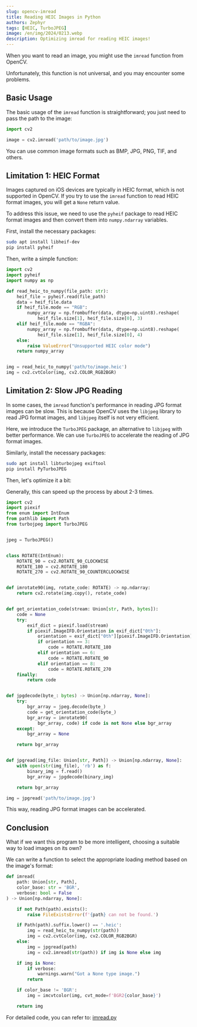 ```yaml
---
slug: opencv-imread
title: Reading HEIC Images in Python
authors: Zephyr
tags: [HEIC, TurboJPEG]
image: /en/img/2024/0213.webp
description: Optimizing imread for reading HEIC images!
---
```


When you want to read an image, you might use the `imread` function from OpenCV.

Unfortunately, this function is not universal, and you may encounter some problems.

<!-- truncate -->

## Basic Usage

The basic usage of the `imread` function is straightforward; you just need to pass the path to the image:

```python
import cv2

image = cv2.imread('path/to/image.jpg')
```

You can use common image formats such as BMP, JPG, PNG, TIF, and others.

## Limitation 1: HEIC Format

Images captured on iOS devices are typically in HEIC format, which is not supported in OpenCV. If you try to use the `imread` function to read HEIC format images, you will get a `None` return value.

To address this issue, we need to use the `pyheif` package to read HEIC format images and then convert them into `numpy.ndarray` variables.

First, install the necessary packages:

```bash
sudo apt install libheif-dev
pip install pyheif
```

Then, write a simple function:

```python
import cv2
import pyheif
import numpy as np

def read_heic_to_numpy(file_path: str):
    heif_file = pyheif.read(file_path)
    data = heif_file.data
    if heif_file.mode == "RGB":
        numpy_array = np.frombuffer(data, dtype=np.uint8).reshape(
            heif_file.size[1], heif_file.size[0], 3)
    elif heif_file.mode == "RGBA":
        numpy_array = np.frombuffer(data, dtype=np.uint8).reshape(
            heif_file.size[1], heif_file.size[0], 4)
    else:
        raise ValueError("Unsupported HEIC color mode")
    return numpy_array


img = read_heic_to_numpy('path/to/image.heic')
img = cv2.cvtColor(img, cv2.COLOR_RGB2BGR)
```

## Limitation 2: Slow JPG Reading

In some cases, the `imread` function's performance in reading JPG format images can be slow. This is because OpenCV uses the `libjpeg` library to read JPG format images, and `libjpeg` itself is not very efficient.

Here, we introduce the `TurboJPEG` package, an alternative to `libjpeg` with better performance. We can use `TurboJPEG` to accelerate the reading of JPG format images.

Similarly, install the necessary packages:

```bash
sudo apt install libturbojpeg exiftool
pip install PyTurboJPEG
```

Then, let's optimize it a bit:

Generally, this can speed up the process by about 2-3 times.

```python
import cv2
import piexif
from enum import IntEnum
from pathlib import Path
from turbojpeg import TurboJPEG


jpeg = TurboJPEG()


class ROTATE(IntEnum):
    ROTATE_90 = cv2.ROTATE_90_CLOCKWISE
    ROTATE_180 = cv2.ROTATE_180
    ROTATE_270 = cv2.ROTATE_90_COUNTERCLOCKWISE


def imrotate90(img, rotate_code: ROTATE) -> np.ndarray:
    return cv2.rotate(img.copy(), rotate_code)


def get_orientation_code(stream: Union[str, Path, bytes]):
    code = None
    try:
        exif_dict = piexif.load(stream)
        if piexif.ImageIFD.Orientation in exif_dict["0th"]:
            orientation = exif_dict["0th"][piexif.ImageIFD.Orientation]
            if orientation == 3:
                code = ROTATE.ROTATE_180
            elif orientation == 6:
                code = ROTATE.ROTATE_90
            elif orientation == 8:
                code = ROTATE.ROTATE_270
    finally:
        return code


def jpgdecode(byte_: bytes) -> Union[np.ndarray, None]:
    try:
        bgr_array = jpeg.decode(byte_)
        code = get_orientation_code(byte_)
        bgr_array = imrotate90(
            bgr_array, code) if code is not None else bgr_array
    except:
        bgr_array = None

    return bgr_array


def jpgread(img_file: Union[str, Path]) -> Union[np.ndarray, None]:
    with open(str(img_file), 'rb') as f:
        binary_img = f.read()
        bgr_array = jpgdecode(binary_img)

    return bgr_array

img = jpgread('path/to/image.jpg')
```

This way, reading JPG format images can be accelerated.

## Conclusion

What if we want this program to be more intelligent, choosing a suitable way to load images on its own?

We can write a function to select the appropriate loading method based on the image's format:

```python
def imread(
    path: Union[str, Path],
    color_base: str = 'BGR',
    verbose: bool = False
) -> Union[np.ndarray, None]:

    if not Path(path).exists():
        raise FileExistsError(f'{path} can not be found.')

    if Path(path).suffix.lower() == '.heic':
        img = read_heic_to_numpy(str(path))
        img = cv2.cvtColor(img, cv2.COLOR_RGB2BGR)
    else:
        img = jpgread(path)
        img = cv2.imread(str(path)) if img is None else img

    if img is None:
        if verbose:
            warnings.warn("Got a None type image.")
        return

    if color_base != 'BGR':
        img = imcvtcolor(img, cvt_mode=f'BGR2{color_base}')

    return img
```

For detailed code, you can refer to: [imread.py](https://github.com/DocsaidLab/DocsaidKit/blob/eb8ac0a56779a75dcc951c683001e6129052cc5a/docsaidkit/vision/improc.py#L197)
